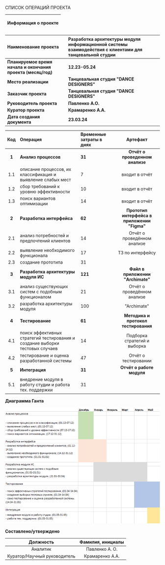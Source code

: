 СПИСОК ОПЕРАЦИЙ ПРОЕКТА

|<p>**Информация о проекте**</p><p></p>|
| :-: |

|**Наименование проекта**|**Разработка архитектуры модуля информационной системы взаимодействия с клиентами для танцевальной студии**|
| :- | :- |
|**Планируемое время начала и окончания проекта (месяц/год)**|**12.23-05.24**|
|**Место реализации**|**Танцевальная студия "DANCE DESIGNERS"**|
|**Заказчик проекта**|**Танцевальная студия "DANCE DESIGNERS"**|
|**Руководитель проекта**|**Павленко А.О.**|
|**Куратор проекта**|**Крамаренко А.А.**|
|**Дата создания документа**|**23.03.24**|





|**Код**|**Операция**|**Временные затраты в днях**|**Артефакт**|
| :-: | :- | :- |:-:|
|**1**|**Анализ процессов**|**31**|**Отчёт о проведенном анализе**|
|1\.1|описание процессов, их классификация и выявление слабых мест|7|входит в отчёт|
|1\.2|сбор требований к уровню эффективности|10|входит в отчёт|
|1\.3|поиск вариантов оптимизации|14|входит в отчёт|
|**2**|**Разработка интерфейса**|**62**|**Прототип интерфейса в приложении "Figma"**|
|2\.1|анализ потребностей и предпочтений клиентов|14|Отчёт о проведённом анализе|
|2\.2|выявление необходимого функционала|17|ТЗ по интерфейсу|
|2\.3|создание прототипа|31||
|**3**|**Разработка архитектуры модуля ИС**|**121**|**Файл в приложении "Archimate"**|
|3\.1|анализ существующих систем с подобным функционалом|21|Отчёт о проведённом анализе|
|3\.2|разработка архитектуры модуля|100|"Archimate"|
|**4**|**Тестирование**|**61**|**Методика и протокол тестирования**|
|4\.1|поиск эффективных стратегий тестирования и создание выборки тестовых случаев|14|Подборка стратегий и выборка|
|4\.2|тестирование и оценка разработанной системы|47|Отчёт о тестировании|
|**5**|**Интеграция**|**31**|**Отчёт о работе модуля**|
|5\.1|внедрение модуля в работу студии и работа тех. поддержки|31||

**Диаграмма Ганта**

![image](https://github.com/pavsasha/images/blob/main/Снимок%20экрана%202024-03-23%20214856.png)


**Составлено/утверждено**

|**Должность**|**Фамилия, инициалы**|
| :-: | :-: | 
|Аналитик|Павленко А. О.|
| Куратор/Научный руководитель | Крамаренко А.А. | 


